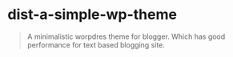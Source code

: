 # dist-a-simple-wp-theme
> A minimalistic worpdres theme for blogger. Which has good performance for text based blogging site.

## 
